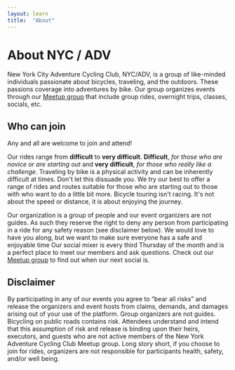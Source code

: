 ```yaml
---
layout: learn
title:  "About"
---
```


# About NYC / ADV

New York City Adventure Cycling Club, NYC/ADV, is a group of like-minded individuals passionate about bicycles, traveling, and the outdoors. These passions coverage into adventures by bike. Our group organizes events through our [Meetup group](http://www.meetup.com/NYC-Adventure-Cycling-Club/) that include group rides, overnight trips, classes, socials, etc. 



## Who can join
Any and all are welcome to join and attend! 

Our rides range from **difficult** to **very difficult**. **Difficult**, *for those who are novice or are starting out* and **very difficult**, *for those who really like a challenge*. Traveling by bike is a physical activity and can be inherently difficult at times. Don't let this dissuade you. We try our best to offer a range of rides and routes suitable for those who are starting out to those with who want to do a little bit more. Bicycle touring isn't racing. It's not about the speed or distance, it is about enjoying the journey. 

Our organization is a group of people and our event organizers are not guides. As such they reserve the right to deny any person from participating in a ride for any safety reason (see disclaimer below). We would love to have you along, but we want to make sure everyone has a safe and enjoyable time Our social mixer is every third Thursday of the month and is a perfect place to meet our members and ask questions. Check out our [Meetup group](http://www.meetup.com/NYC-Adventure-Cycling-Club/) to find out when our next social is.   



## Disclaimer 

By participating in any of our events you agree to “bear all risks” and release the organizers and event hosts from claims, demands, and damages arising out of your use of the platform. Group organizers are not guides. Bicycling on public roads contains risk. Attendees understand and intend that this assumption of risk and release is binding upon their heirs, executors, and guests who are not active members of the New York Adventure Cycling Club Meetup group. Long story short, if you choose to join for rides, organizers are not responsible for participants health, safety, and/or well being.